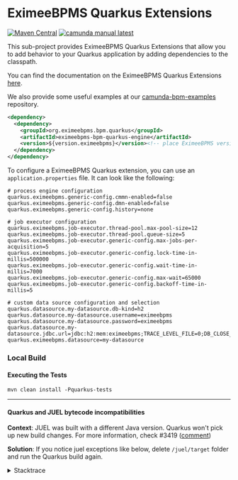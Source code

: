 # EximeeBPMS Quarkus Extensions

[![Maven Central](https://maven-badges.herokuapp.com/maven-central/org.camunda.bpm.quarkus/camunda-bpm-quarkus-engine/badge.svg)](https://maven-badges.herokuapp.com/maven-central/org.camunda.bpm.quarkus/camunda-bpm-quarkus-engine) [![camunda manual latest](https://img.shields.io/badge/manual-latest-brown.svg)](https://docs.eximeebpms.org/manual/latest/user-guide/quarkus-integration/)

This sub-project provides EximeeBPMS Quarkus Extensions that allow you to add behavior to your Quarkus 
application by adding dependencies to the classpath.

You can find the documentation on the EximeeBPMS Quarkus Extensions 
[here](https://docs.eximeebpms.org/manual/latest/user-guide/quarkus-integration/).

We also provide some useful examples at our 
[camunda-bpm-examples](https://github.com/camunda/camunda-bpm-examples/tree/master/quarkus-extension) repository.

```xml
<dependency>
  <dependency>
    <groupId>org.eximeebpms.bpm.quarkus</groupId>
    <artifactId>eximeebpms-bpm-quarkus-engine</artifactId>
    <version>${version.eximeebpms}</version><!-- place EximeeBPMS version here -->
  </dependency>
</dependency>
```

To configure a EximeeBPMS Quarkus extension, you can use an `application.properties` file. It
can look like the following:

```properties
# process engine configuration
quarkus.eximeebpms.generic-config.cmmn-enabled=false
quarkus.eximeebpms.generic-config.dmn-enabled=false
quarkus.eximeebpms.generic-config.history=none

# job executor configuration
quarkus.eximeebpms.job-executor.thread-pool.max-pool-size=12
quarkus.eximeebpms.job-executor.thread-pool.queue-size=5
quarkus.eximeebpms.job-executor.generic-config.max-jobs-per-acquisition=5
quarkus.eximeebpms.job-executor.generic-config.lock-time-in-millis=500000
quarkus.eximeebpms.job-executor.generic-config.wait-time-in-millis=7000
quarkus.eximeebpms.job-executor.generic-config.max-wait=65000
quarkus.eximeebpms.job-executor.generic-config.backoff-time-in-millis=5

# custom data source configuration and selection
quarkus.datasource.my-datasource.db-kind=h2
quarkus.datasource.my-datasource.username=eximeebpms
quarkus.datasource.my-datasource.password=eximeebpms
quarkus.datasource.my-datasource.jdbc.url=jdbc:h2:mem:eximeebpms;TRACE_LEVEL_FILE=0;DB_CLOSE_ON_EXIT=FALSE
quarkus.eximeebpms.datasource=my-datasource
```

### Local Build

#### Executing the Tests
```mvn clean install -Pquarkus-tests```


---------
#### Quarkus and JUEL bytecode incompatibilities

**Context**: JUEL was built with a different Java version. Quarkus won't pick up new build changes. For more information, check #3419 ([comment](https://github.com/camunda/camunda-bpm-platform/issues/3419#issuecomment-1720916174))

**Solution**: If you notice juel exceptions like below, delete `/juel/target` folder and run the Quarkus build again.

<details>

<summary>Stacktrace</summary>

```java
Caused by: java.lang.VerifyError: Bad type on operand stack
Exception Details:
Location:
org/eximeebpms/bpm/engine/impl/el/JuelExpressionManager.<init>(Ljava/util/Map;)V @28: putfield
Reason:
Type 'org/eximeebpms/bpm/impl/juel/ExpressionFactoryImpl' (current frame, stack[1]) is not assignable to 'org/eximeebpms/bpm/impl/juel/jakarta/el/ExpressionFactory'
Current Frame:
bci: @28
flags: { }
locals: { 'org/eximeebpms/bpm/engine/impl/el/JuelExpressionManager', 'java/util/Map' }
stack: { 'org/eximeebpms/bpm/engine/impl/el/JuelExpressionManager', 'org/eximeebpms/bpm/impl/juel/ExpressionFactoryImpl' }
Bytecode:
0000000: 2ab7 0007 2abb 000c 59b7 000e b500 0f2a
0000010: 03b5 0013 2abb 0017 59b7 0019 b500 1a2a
0000020: 2bb5 001e b1```
</details>
